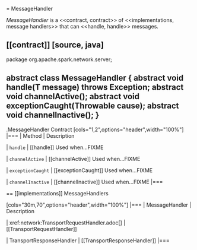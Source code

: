 = MessageHandler

*MessageHandler* is a <<contract, contract>> of <<implementations, message handlers>> that can <<handle, handle>> messages.

[[contract]]
[source, java]
----
package org.apache.spark.network.server;

abstract class MessageHandler<T extends Message> {
  abstract void handle(T message) throws Exception;
  abstract void channelActive();
  abstract void exceptionCaught(Throwable cause);
  abstract void channelInactive();
}
----

.MessageHandler Contract
[cols="1,2",options="header",width="100%"]
|===
| Method
| Description

| `handle`
| [[handle]] Used when...FIXME

| `channelActive`
| [[channelActive]] Used when...FIXME

| `exceptionCaught`
| [[exceptionCaught]] Used when...FIXME

| `channelInactive`
| [[channelInactive]] Used when...FIXME
|===

== [[implementations]] MessageHandlers

[cols="30m,70",options="header",width="100%"]
|===
| MessageHandler
| Description

| xref:network:TransportRequestHandler.adoc[]
| [[TransportRequestHandler]]

| TransportResponseHandler
| [[TransportResponseHandler]]
|===
